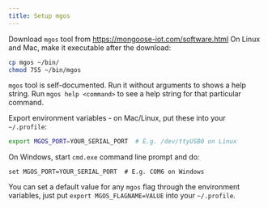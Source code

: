 ```yaml
---
title: Setup mgos
---
```


Download `mgos` tool from https://mongoose-iot.com/software.html
On Linux and Mac, make it executable after the download:

```bash
cp mgos ~/bin/
chmod 755 ~/bin/mgos
```

`mgos` tool is self-documented. Run it without arguments to shows a help
string. Run `mgos help <command>` to see a help string for that particular
command.

Export environment variables - on Mac/Linux, put these into your `~/.profile`:

```bash
export MGOS_PORT=YOUR_SERIAL_PORT  # E.g. /dev/ttyUSB0 on Linux
```

On Windows, start `cmd.exe` command line prompt and do:

```
set MGOS_PORT=YOUR_SERIAL_PORT  # E.g. COM6 on Windows
```

You can set a default value for any `mgos` flag through the environment
variables, just put `export MGOS_FLAGNAME=VALUE` into your `~/.profile`.
